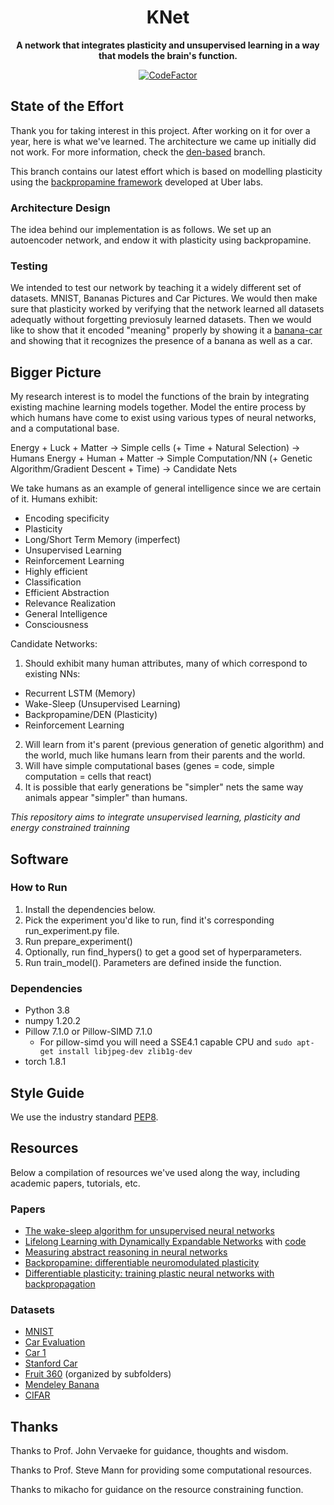 <div align="center">

# KNet

**A network that integrates plasticity and unsupervised learning in a way that models the brain's function.**

[![CodeFactor](https://www.codefactor.io/repository/github/ge0rges/knet/badge/master?s=2bd0ecc26d1a05b4bb8b1a7855a145c0cce0baf9)](https://www.codefactor.io/repository/github/ge0rges/knet/overview/backpropamine-based)

</div>

## State of the Effort
Thank you for taking interest in this project. After working on it for over a year, here is what we've learned. The architecture we came up initially did not work. For more information, check the [den-based](https://github.com/Ge0rges/KNet/tree/den-based) branch. 

This branch contains our latest effort which is based on modelling plasticity using the [backpropamine framework](https://github.com/uber-research/backpropamine) developed at Uber labs.

### Architecture Design
The idea behind our implementation is as follows. We set up an autoencoder network, and endow it with plasticity using backpropamine. 


### Testing
We intended to test our network by teaching it a widely different set of datasets. MNIST, Bananas Pictures and Car Pictures. We would then make sure that plasticity worked by verifying that the network learned all datasets adequatly without forgetting previosuly learned datasets. Then we would like to show that it encoded "meaning" properly by showing it a [banana-car](https://i.ytimg.com/vi/_9Nm_aI_7hc/maxresdefault.jpg) and showing that it recognizes the presence of a banana as well as a car. 

## Bigger Picture
My research interest is to model the functions of the brain by integrating existing machine learning models together.
Model the entire process by which humans have come to exist using various types of neural networks, and a computational base.

  Energy + Luck + Matter -> Simple cells (+ Time + Natural Selection) -> Humans
  Energy + Human + Matter -> Simple Computation/NN (+ Genetic Algorithm/Gradient Descent + Time) -> Candidate Nets

We take humans as an example of general intelligence since we are certain of it.
Humans exhibit:
- Encoding specificity
- Plasticity
- Long/Short Term Memory (imperfect)
- Unsupervised Learning
- Reinforcement Learning
- Highly efficient
- Classification
- Efficient Abstraction
- Relevance Realization
- General Intelligence
- Consciousness

Candidate Networks:
1. Should exhibit many human attributes, many of which correspond to existing NNs:
  - Recurrent LSTM (Memory)
  - Wake-Sleep (Unsupervised Learning)
  - Backpropamine/DEN (Plasticity)
  - Reinforcement Learning
2. Will learn from it's parent (previous generation of genetic algorithm) and the world,
    much like humans learn from their parents and the world.
3. Will have simple computational bases (genes = code, simple computation = cells that react)
4. It is possible that early generations be "simpler" nets the same way animals appear "simpler" than humans.


*This repository aims to integrate unsupervised learning, plasticity and energy constrained trainning*

## Software 
### How to Run
1. Install the dependencies below.
2. Pick the experiment you'd like to run, find it's corresponding run_experiment.py file.
3. Run prepare_experiment()
4. Optionally, run find_hypers() to get a good set of hyperparameters.
5. Run train_model(). Parameters are defined inside the function.


### Dependencies
- Python 3.8
- numpy 1.20.2
- Pillow 7.1.0 or Pillow-SIMD 7.1.0
    - For pillow-simd you will need a SSE4.1 capable CPU and `sudo apt-get install libjpeg-dev zlib1g-dev`
- torch 1.8.1

## Style Guide
We use the industry standard [PEP8].

[PEP8]: <https://pep8.org>

## Resources
Below a compilation of resources we've used along the way, including academic papers, tutorials, etc.
### Papers
- [The wake-sleep algorithm for unsupervised neural networks](https://www.cs.toronto.edu/~hinton/absps/ws.pdf)
- [Lifelong Learning with Dynamically Expandable Networks](https://openreview.net/pdf?id=Sk7KsfW0-) with [code](https://github.com/jaehong-yoon93/DEN)
- [Measuring abstract reasoning in neural networks](https://arxiv.org/pdf/1807.04225.pdf)
- [Backpropamine: differentiable neuromodulated plasticity](https://openreview.net/pdf?id=r1lrAiA5Ym)
- [Differentiable plasticity: training plastic neural networks with backpropagation](http://proceedings.mlr.press/v80/miconi18a/miconi18a.pdf)

### Datasets
- [MNIST](http://yann.lecun.com/exdb/mnist/)
- [Car Evaluation](https://archive.ics.uci.edu/ml/datasets/Car+Evaluation)
- [Car 1](https://archive.ics.uci.edu/ml/datasets/Automobile)
- [Stanford Car](https://www.kaggle.com/jessicali9530/stanford-cars-dataset)
- [Fruit 360](https://www.kaggle.com/moltean/fruits) (organized by subfolders)
- [Mendeley Banana](https://data.mendeley.com/datasets/zk3tkxndjw/2)
- [CIFAR](http://www.cs.toronto.edu/~kriz/cifar.html)

## Thanks
Thanks to Prof. John Vervaeke for guidance, thoughts and wisdom.

Thanks to Prof. Steve Mann for providing some computational resources.

Thanks to mikacho for guidance on the resource constraining function.
